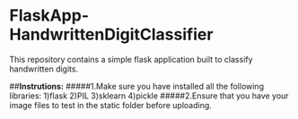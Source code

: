 # FlaskApp-HandwrittenDigitClassifier
This repository contains a simple flask application built to classify handwritten digits.

##**Instrutions:**
#####1.Make sure you have installed all the following libraries:
      1)flask
      2)PIL
      3)sklearn
      4)pickle
#####2.Ensure that you have your image files to test in the static folder before uploading.


